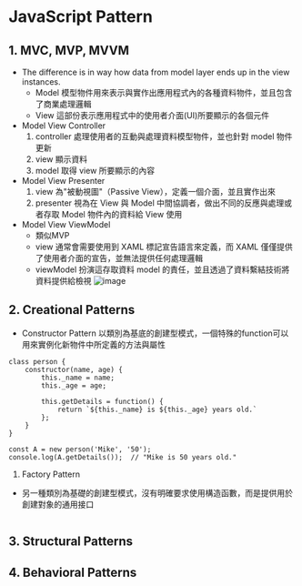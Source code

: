 # JavaScript Pattern

## 1. MVC, MVP, MVVM
- The difference is in way how data from model layer ends up in the view instances.
    - Model 
        模型物件用來表示與實作出應用程式內的各種資料物件，並且包含了商業處理邏輯
    - View 
        這部份表示應用程式中的使用者介面(UI)所要顯示的各個元件
- Model View Controller
    1. controller 處理使用者的互動與處理資料模型物件，並也針對 model 物件更新
    2. view 顯示資料
    3. model 取得 view 所要顯示的內容
- Model View Presenter
    1. view 為"被動視圖"（Passive View），定義一個介面，並且實作出來
    2. presenter 視為在 View 與 Model 中間協調者，做出不同的反應與處理或者存取 Model 物件內的資料給 View 使用
- Model View ViewModel
    - 類似MVP
    - view 通常會需要使用到 XAML 標記宣告語言來定義，而 XAML 僅僅提供了使用者介面的宣告，並無法提供任何處理邏輯
    - viewModel 扮演這存取資料 model 的責任，並且透過了資料繫結技術將資料提供給檢視
![image](https://github.com/Ccj82378/LearningNote/blob/main/img/MVC_MPV_MVVM.png)

## 2. Creational Patterns
- Constructor Pattern
以類別為基底的創建型模式，一個特殊的function可以用來實例化新物件中所定義的方法與屬性
```
class person {
    constructor(name, age) {
        this._name = name;
        this._age = age;

        this.getDetails = function() {
            return `${this._name} is ${this._age} years old.`
        };
    }
}

const A = new person('Mike', '50');
console.log(A.getDetails());  // "Mike is 50 years old."
```
1. Factory Pattern
- 另一種類別為基礎的創建型模式，沒有明確要求使用構造函數，而是提供用於創建對象的通用接口
```

```
## 3. Structural Patterns

## 4. Behavioral Patterns